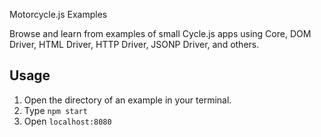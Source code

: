 Motorcycle.js Examples

Browse and learn from examples of small Cycle.js apps using Core, DOM Driver, HTML Driver, HTTP Driver, JSONP Driver, and others.

## Usage

1.  Open the directory of an example in your terminal.
2.  Type `npm start`
3.  Open `localhost:8080`
